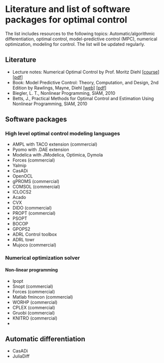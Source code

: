 # Literature and list of software packages for optimal control 

The list includes resources to the following topics: Automatic/algorithmic differentiation, optimal control, model-predictive control (MPC), numerical optimization, modeling for control.  The list will be updated regularly.

## Literature

* Lecture notes: Numerical Optimal Control by Prof. Moritz Diehl [[course](https://www.syscop.de/teaching/ss2017/numerical-optimal-control)] [[pdf](https://www.syscop.de/files/2017ss/NOC/script/book-NOCSE.pdf)]
* Book: Model Predictive Control: Theory, Computation, and Design, 2nd Edition by Rawlings, Mayne, Diehl [[web](https://sites.engineering.ucsb.edu/~jbraw/mpc/)] [[pdf](https://sites.engineering.ucsb.edu/~jbraw/mpc/MPC-book-2nd-edition-2nd-printing.pdf)]
* Biegler, L. T., Nonlinear Programming, SIAM, 2010
* Betts, J., Practical Methods for Optimal Control and Estimation Using Nonlinear Programming, SIAM, 2010

## Software packages 

### High level optimal control modeling languages

- AMPL with TACO extension (commercial)
- Pyomo with .DAE extension
- Modelica with JModelica, Optimica, Dymola
- Forces (commercial)
- Yalmip
- CasADi
- OpenOCL
- gPROMS (commercial)
- COMSOL (commercial)
- ICLOCS2 
- Acado
- CVX
- DIDO (commercial)
- PROPT (commercial)
- PSOPT
- BOCOP 
- GPOPS2
- ADRL Control toolbox 
- ADRL towr
- Mujoco (commercial)

### Numerical optimization solver 

#### Non-linear programming

- Ipopt
- Snopt (commercial)
- Forces (commercial)
- Matlab fmincon (commercial)
- WORHP (commercial)
- CPLEX (commercial)
- Gruobi (commercial)
- KNITRO (commercial)
- 

## Automatic differentiation

- CasADi
- JuliaDiff
